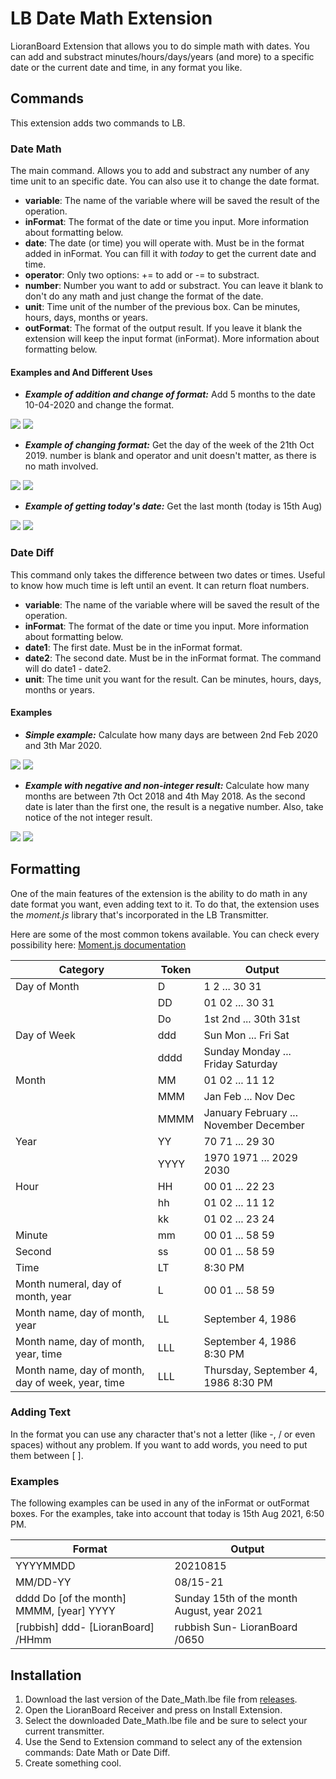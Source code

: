 # LB Date Math Extension

LioranBoard Extension that allows you to do simple math with dates. You can add and substract minutes/hours/days/years (and more) to a specific date or the current date and time, in any format you like.


## Commands

This extension adds two commands to LB.

### Date Math

The main command. Allows you to add and substract any number of any time unit to an specific date. You can also use it to change the date format.

* __variable__: The name of the variable where will be saved the result of the operation.
* __inFormat__: The format of the date or time you input. More information about formatting below.
* __date__: The date (or time) you will operate with. Must be in the format added in inFormat. You can fill it with _today_ to get the current date and time.
* __operator__: Only two options: += to add or -= to substract.
* __number__: Number you want to add or substract. You can leave it blank to don't do any math and just change the format of the date.
* __unit__: Time unit of the number of the previous box. Can be minutes, hours, days, months or years.
* __outFormat__: The format of the output result. If you leave it blank the extension will keep the input format (inFormat). More information about formatting below.

#### Examples and And Different Uses

* ___Example of addition and change of format:___ Add 5 months to the date 10-04-2020 and change the format.

<img src="https://raw.githubusercontent.com/SebasF1349/LB-Date-Math-Extension/main/Examples/Example%201.1.jpeg">

<img src="https://raw.githubusercontent.com/SebasF1349/LB-Date-Math-Extension/main/Examples/Example%201.2.jpeg">

* ___Example of changing format:___ Get the day of the week of the 21th Oct 2019. number is blank and operator and unit doesn't matter, as there is no math involved.

<img src="https://raw.githubusercontent.com/SebasF1349/LB-Date-Math-Extension/main/Examples/Example%202.1.jpeg">

<img src="https://raw.githubusercontent.com/SebasF1349/LB-Date-Math-Extension/main/Examples/Example%202.2.jpeg">

* ___Example of getting today's date:___ Get the last month (today is 15th Aug)

<img src="https://raw.githubusercontent.com/SebasF1349/LB-Date-Math-Extension/main/Examples/Example%203.1.jpeg">

<img src="https://raw.githubusercontent.com/SebasF1349/LB-Date-Math-Extension/main/Examples/Example%203.2.jpeg">

### Date Diff

This command only takes the difference between two dates or times. Useful to know how much time is left until an event. It can return float numbers.

* __variable__: The name of the variable where will be saved the result of the operation.
* __inFormat__: The format of the date or time you input. More information about formatting below.
* __date1__: The first date. Must be in the inFormat format.
* __date2__: The second date. Must be in the inFormat format. The command will do date1 - date2.
* __unit__: The time unit you want for the result. Can be minutes, hours, days, months or years. 

#### Examples

* ___Simple example:___ Calculate how many days are between 2nd Feb 2020 and 3th Mar 2020.

<img src="https://raw.githubusercontent.com/SebasF1349/LB-Date-Math-Extension/main/Examples/Example%204.1.jpeg">

<img src="https://raw.githubusercontent.com/SebasF1349/LB-Date-Math-Extension/main/Examples/Example%204.2.jpeg">

* ___Example with negative and non-integer result:___ Calculate how many months are between 7th Oct 2018 and 4th May 2018. As the second date is later than the first one, the result is a negative number. Also, take notice of the not integer result.

<img src="https://raw.githubusercontent.com/SebasF1349/LB-Date-Math-Extension/main/Examples/Example%205.1.jpeg">

<img src="https://raw.githubusercontent.com/SebasF1349/LB-Date-Math-Extension/main/Examples/Example%205.2.jpeg">

## Formatting

One of the main features of the extension is the ability to do math in any date format you want, even adding text to it. To do that, the extension uses the _moment.js_ library that's incorporated in the LB Transmitter.

Here are some of the most common tokens available. You can check every possibility here: [Moment.js documentation](https://momentjs.com/docs/#/displaying/format/)

|  Category | Token |  Output |
|--|--|--|
| Day of Month | D | 1 2 ... 30 31 |
| | DD | 01 02 ... 30 31 |
| | Do | 1st 2nd ... 30th 31st |
| Day of Week | ddd | Sun Mon ... Fri Sat |
| | dddd | Sunday Monday ... Friday Saturday |
| Month | MM | 01 02 ... 11 12 |
| | MMM | Jan Feb ... Nov Dec |
| | MMMM | January February ... November December |
| Year | YY | 70 71 ... 29 30 |
| | YYYY |  1970 1971 ... 2029 2030 |
| Hour | HH | 00 01 ... 22 23 |
| | hh |  01 02 ... 11 12 |
| | kk |  01 02 ... 23 24 |
| Minute | mm | 00 01 ... 58 59 |
| Second | ss | 00 01 ... 58 59 |
| Time | LT | 8:30 PM |
| Month numeral, day of month, year  | L | 00 01 ... 58 59 |
| Month name, day of month, year | LL | September 4, 1986 |
| Month name, day of month, year, time | LLL | September 4, 1986 8:30 PM |
| Month name, day of month, day of week, year, time | LLL | Thursday, September 4, 1986 8:30 PM |

### Adding Text

In the format you can use any character that's not a letter (like -, / or even spaces) without any problem. If you want to add words, you need to put them between [ ].

### Examples

The following examples can be used in any of the inFormat or outFormat boxes. For the examples, take into account that today is 15th Aug 2021, 6:50 PM.

| Format | Output |
|--|--|
|YYYYMMDD|20210815|
|MM/DD-YY|08/15-21|
|dddd Do [of the month] MMMM, [year] YYYY|Sunday 15th of the month August, year 2021|
|[rubbish] ddd- [LioranBoard] /HHmm|rubbish Sun- LioranBoard /0650|

## Installation

1. Download the last version of the Date_Math.lbe file from [releases](https://github.com/SebasF1349/LB-Date-Math-Extension/releases).
2. Open the LioranBoard Receiver and press on Install Extension.
3. Select the downloaded Date_Math.lbe file and be sure to select your current transmitter.
4. Use the Send to Extension command to select any of the extension commands: Date Math or Date Diff.
5. Create something cool.

